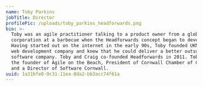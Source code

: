 ```yaml
---
name: Toby Parkins
jobTitle: Director
profilePic: /uploads/toby_parkins_headforwards.png
bio: >-
  Toby was an agile practitioner talking to a product owner from a global
  corporation at a barbecue when the Headforwards concept began to develop.
  Having started out on the internet in the early 90s, Toby founded UKNetWeb, a
  web development company and knew that he could deliver a better outsource
  software company. Toby and Craig co-founded Headforwards in 2011. Toby is also
  the founder of Agile on the Beach, President of Cornwall Chamber of Commerce
  and a Director of Software Cornwall.  
uuid: 1a31bfe0-9c31-11ea-8da2-bb3acc74f61a
---
```


